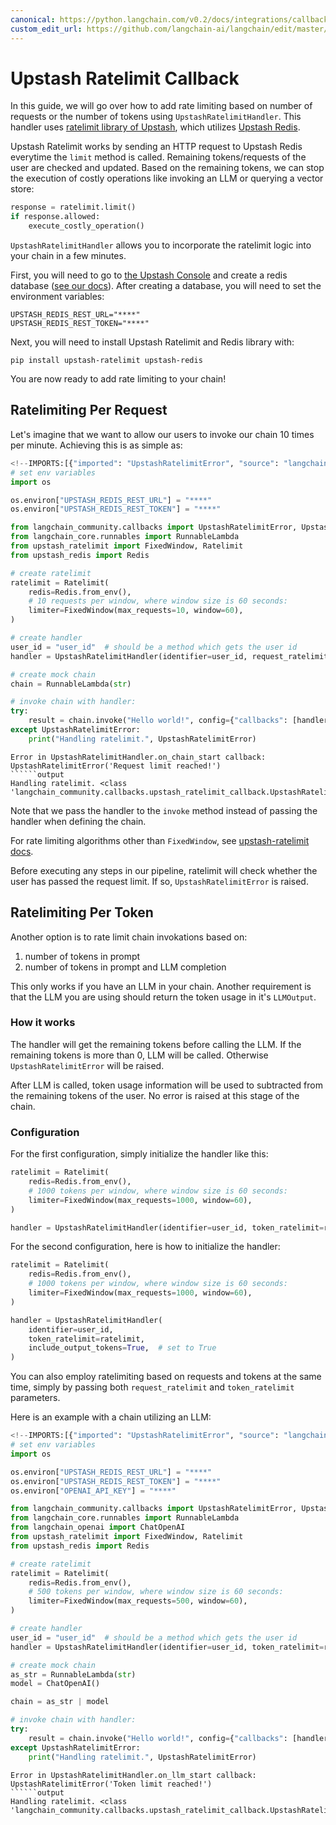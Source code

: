 ```yaml
---
canonical: https://python.langchain.com/v0.2/docs/integrations/callbacks/upstash_ratelimit/
custom_edit_url: https://github.com/langchain-ai/langchain/edit/master/docs/docs/integrations/callbacks/upstash_ratelimit.ipynb
---
```


# Upstash Ratelimit Callback

In this guide, we will go over how to add rate limiting based on number of requests or the number of tokens using `UpstashRatelimitHandler`. This handler uses [ratelimit library of Upstash](https://github.com/upstash/ratelimit-py/), which utilizes [Upstash Redis](https://upstash.com/docs/redis/overall/getstarted).

Upstash Ratelimit works by sending an HTTP request to Upstash Redis everytime the `limit` method is called. Remaining tokens/requests of the user are checked and updated. Based on the remaining tokens, we can stop the execution of costly operations like invoking an LLM or querying a vector store:

```py
response = ratelimit.limit()
if response.allowed:
    execute_costly_operation()
```

`UpstashRatelimitHandler` allows you to incorporate the ratelimit logic into your chain in a few minutes.

First, you will need to go to [the Upstash Console](https://console.upstash.com/login) and create a redis database ([see our docs](https://upstash.com/docs/redis/overall/getstarted)). After creating a database, you will need to set the environment variables:

```
UPSTASH_REDIS_REST_URL="****"
UPSTASH_REDIS_REST_TOKEN="****"
```

Next, you will need to install Upstash Ratelimit and Redis library with:

```
pip install upstash-ratelimit upstash-redis
```

You are now ready to add rate limiting to your chain!

## Ratelimiting Per Request

Let's imagine that we want to allow our users to invoke our chain 10 times per minute. Achieving this is as simple as:

```python
<!--IMPORTS:[{"imported": "UpstashRatelimitError", "source": "langchain_community.callbacks", "docs": "https://api.python.langchain.com/en/latest/callbacks/langchain_community.callbacks.upstash_ratelimit_callback.UpstashRatelimitError.html", "title": "Upstash Ratelimit Callback"}, {"imported": "UpstashRatelimitHandler", "source": "langchain_community.callbacks", "docs": "https://api.python.langchain.com/en/latest/callbacks/langchain_community.callbacks.upstash_ratelimit_callback.UpstashRatelimitHandler.html", "title": "Upstash Ratelimit Callback"}, {"imported": "RunnableLambda", "source": "langchain_core.runnables", "docs": "https://api.python.langchain.com/en/latest/runnables/langchain_core.runnables.base.RunnableLambda.html", "title": "Upstash Ratelimit Callback"}]-->
# set env variables
import os

os.environ["UPSTASH_REDIS_REST_URL"] = "****"
os.environ["UPSTASH_REDIS_REST_TOKEN"] = "****"

from langchain_community.callbacks import UpstashRatelimitError, UpstashRatelimitHandler
from langchain_core.runnables import RunnableLambda
from upstash_ratelimit import FixedWindow, Ratelimit
from upstash_redis import Redis

# create ratelimit
ratelimit = Ratelimit(
    redis=Redis.from_env(),
    # 10 requests per window, where window size is 60 seconds:
    limiter=FixedWindow(max_requests=10, window=60),
)

# create handler
user_id = "user_id"  # should be a method which gets the user id
handler = UpstashRatelimitHandler(identifier=user_id, request_ratelimit=ratelimit)

# create mock chain
chain = RunnableLambda(str)

# invoke chain with handler:
try:
    result = chain.invoke("Hello world!", config={"callbacks": [handler]})
except UpstashRatelimitError:
    print("Handling ratelimit.", UpstashRatelimitError)
```
```output
Error in UpstashRatelimitHandler.on_chain_start callback: UpstashRatelimitError('Request limit reached!')
``````output
Handling ratelimit. <class 'langchain_community.callbacks.upstash_ratelimit_callback.UpstashRatelimitError'>
```
Note that we pass the handler to the `invoke` method instead of passing the handler when defining the chain.

For rate limiting algorithms other than `FixedWindow`, see [upstash-ratelimit docs](https://github.com/upstash/ratelimit-py?tab=readme-ov-file#ratelimiting-algorithms).

Before executing any steps in our pipeline, ratelimit will check whether the user has passed the request limit. If so, `UpstashRatelimitError` is raised.

## Ratelimiting Per Token

Another option is to rate limit chain invokations based on:
1. number of tokens in prompt
2. number of tokens in prompt and LLM completion

This only works if you have an LLM in your chain. Another requirement is that the LLM you are using should return the token usage in it's `LLMOutput`.

### How it works

The handler will get the remaining tokens before calling the LLM. If the remaining tokens is more than 0, LLM will be called. Otherwise `UpstashRatelimitError` will be raised.

After LLM is called, token usage information will be used to subtracted from the remaining tokens of the user. No error is raised at this stage of the chain.

### Configuration

For the first configuration, simply initialize the handler like this:

```python
ratelimit = Ratelimit(
    redis=Redis.from_env(),
    # 1000 tokens per window, where window size is 60 seconds:
    limiter=FixedWindow(max_requests=1000, window=60),
)

handler = UpstashRatelimitHandler(identifier=user_id, token_ratelimit=ratelimit)
```

For the second configuration, here is how to initialize the handler:

```python
ratelimit = Ratelimit(
    redis=Redis.from_env(),
    # 1000 tokens per window, where window size is 60 seconds:
    limiter=FixedWindow(max_requests=1000, window=60),
)

handler = UpstashRatelimitHandler(
    identifier=user_id,
    token_ratelimit=ratelimit,
    include_output_tokens=True,  # set to True
)
```

You can also employ ratelimiting based on requests and tokens at the same time, simply by passing both `request_ratelimit` and `token_ratelimit` parameters.

Here is an example with a chain utilizing an LLM:

```python
<!--IMPORTS:[{"imported": "UpstashRatelimitError", "source": "langchain_community.callbacks", "docs": "https://api.python.langchain.com/en/latest/callbacks/langchain_community.callbacks.upstash_ratelimit_callback.UpstashRatelimitError.html", "title": "Upstash Ratelimit Callback"}, {"imported": "UpstashRatelimitHandler", "source": "langchain_community.callbacks", "docs": "https://api.python.langchain.com/en/latest/callbacks/langchain_community.callbacks.upstash_ratelimit_callback.UpstashRatelimitHandler.html", "title": "Upstash Ratelimit Callback"}, {"imported": "RunnableLambda", "source": "langchain_core.runnables", "docs": "https://api.python.langchain.com/en/latest/runnables/langchain_core.runnables.base.RunnableLambda.html", "title": "Upstash Ratelimit Callback"}, {"imported": "ChatOpenAI", "source": "langchain_openai", "docs": "https://api.python.langchain.com/en/latest/chat_models/langchain_openai.chat_models.base.ChatOpenAI.html", "title": "Upstash Ratelimit Callback"}]-->
# set env variables
import os

os.environ["UPSTASH_REDIS_REST_URL"] = "****"
os.environ["UPSTASH_REDIS_REST_TOKEN"] = "****"
os.environ["OPENAI_API_KEY"] = "****"

from langchain_community.callbacks import UpstashRatelimitError, UpstashRatelimitHandler
from langchain_core.runnables import RunnableLambda
from langchain_openai import ChatOpenAI
from upstash_ratelimit import FixedWindow, Ratelimit
from upstash_redis import Redis

# create ratelimit
ratelimit = Ratelimit(
    redis=Redis.from_env(),
    # 500 tokens per window, where window size is 60 seconds:
    limiter=FixedWindow(max_requests=500, window=60),
)

# create handler
user_id = "user_id"  # should be a method which gets the user id
handler = UpstashRatelimitHandler(identifier=user_id, token_ratelimit=ratelimit)

# create mock chain
as_str = RunnableLambda(str)
model = ChatOpenAI()

chain = as_str | model

# invoke chain with handler:
try:
    result = chain.invoke("Hello world!", config={"callbacks": [handler]})
except UpstashRatelimitError:
    print("Handling ratelimit.", UpstashRatelimitError)
```
```output
Error in UpstashRatelimitHandler.on_llm_start callback: UpstashRatelimitError('Token limit reached!')
``````output
Handling ratelimit. <class 'langchain_community.callbacks.upstash_ratelimit_callback.UpstashRatelimitError'>
```